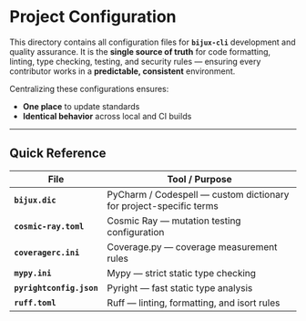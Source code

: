 # Project Configuration

This directory contains all configuration files for **`bijux-cli`** development and quality assurance.
It is the **single source of truth** for code formatting, linting, type checking, testing, and security rules — ensuring every contributor works in a **predictable, consistent** environment.

Centralizing these configurations ensures:

* **One place** to update standards
* **Identical behavior** across local and CI builds

---

## Quick Reference

| File                              | Tool / Purpose                                                     |
|-----------------------------------|--------------------------------------------------------------------|
| **`bijux.dic`**                   | PyCharm / Codespell — custom dictionary for project-specific terms |
| **`cosmic-ray.toml`**             | Cosmic Ray — mutation testing configuration                        |
| **`coveragerc.ini`**              | Coverage.py — coverage measurement rules                           |
| **`mypy.ini`**                    | Mypy — strict static type checking                                 |
| **`pyrightconfig.json`**          | Pyright — fast static type analysis                                |
| **`ruff.toml`**                   | Ruff — linting, formatting, and isort rules                        |

